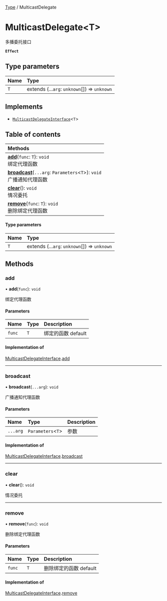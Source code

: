 [Type](../groups/Core.Type.md) / MulticastDelegate

# MulticastDelegate<T\> <Badge type="tip" text="Class" /> <Score text="MulticastDelegate<T\>" />

多播委托接口

**`Effect`**


## Type parameters

| Name | Type |
| :------ | :------ |
| `T` | extends (...`arg`: `unknown`[]) => `unknown` |

## Implements

- [`MulticastDelegateInterface`](../interfaces/mw.MulticastDelegateInterface.md)<`T`\>

## Table of contents

| Methods |
| :-----|
| **[add](mw.MulticastDelegate.md#add)**(`func`: `T`): `void` <br> 绑定代理函数|
| **[broadcast](mw.MulticastDelegate.md#broadcast)**(`...arg`: `Parameters`<`T`\>): `void` <br> 广播通知代理函数|
| **[clear](mw.MulticastDelegate.md#clear)**(): `void` <br> 情况委托|
| **[remove](mw.MulticastDelegate.md#remove)**(`func`: `T`): `void` <br> 删除绑定代理函数|

#### Type parameters

| Name | Type |
| :------ | :------ |
| `T` | extends (...`arg`: `unknown`[]) => `unknown` |

## Methods

### add <Score text="add" /> 

• **add**(`func`): `void` 

绑定代理函数


#### Parameters

| Name | Type | Description |
| :------ | :------ | :------ |
| `func` | `T` |  绑定的函数 default |


#### Implementation of

[MulticastDelegateInterface](../interfaces/mw.MulticastDelegateInterface.md).[add](../interfaces/mw.MulticastDelegateInterface.md#add)

___

### broadcast <Score text="broadcast" /> 

• **broadcast**(`...arg`): `void` 

广播通知代理函数


#### Parameters

| Name | Type | Description |
| :------ | :------ | :------ |
| `...arg` | `Parameters`<`T`\> |  参数 |


#### Implementation of

[MulticastDelegateInterface](../interfaces/mw.MulticastDelegateInterface.md).[broadcast](../interfaces/mw.MulticastDelegateInterface.md#broadcast)

___

### clear <Score text="clear" /> 

• **clear**(): `void` 

情况委托



___

### remove <Score text="remove" /> 

• **remove**(`func`): `void` 

删除绑定代理函数


#### Parameters

| Name | Type | Description |
| :------ | :------ | :------ |
| `func` | `T` |  删除绑定的函数 default |


#### Implementation of

[MulticastDelegateInterface](../interfaces/mw.MulticastDelegateInterface.md).[remove](../interfaces/mw.MulticastDelegateInterface.md#remove)
